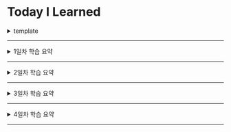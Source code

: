 # Today I Learned

<details>
<summary>template</summary>
<div>

### 제목

#### 부제목1

- 부제목 내용

```python
code
```

</div>
</details>

---

<details>
<summary>1일차 학습 요약</summary>
<div>

### Print

#### Separator 사용

- 콤마(,)로 구분된 문자열에 separator를 적용하여 출력

```
    print("P", "Y", "T", "H", "O", "N", sep='')
    // PYTHON
    print("P", "Y", "T", "H", "O", "N", sep='-')
    // P-Y-T-H-O-N
```

#### End 사용

- print 내용간 줄바꿈이 되어 출력되지 않고, end 옵션의 내용 다음에 같은 라인에서 출력된다.

```
    print('Welcome to', end='')
    print(' Python', end='     last')
    print('!')
    // Welcome to Python     last!
```

#### Python Format 사용

- format 옵션(d, s, f, ...) // d: digit, s: string, f: float, ...
- format 옵션을 사용하면 출력되는 문자열을 자동으로 포맷팅하여 출력한다.

```
    print('%s %s' % ('one', 'two'))
    // one two

    print('{} {}'.format('one', 'two'))
    // one two
```

</div>
</details>

---

<details>
<summary>2일차 학습 요약</summary>
<div>

### 변수

#### 기본 선언

- 파이썬에서는 변수 키워드가 없다 (var, let, const 등등..)
- 파이썬에서 변수는 동적 타입이다

```
num1 = 100
str1 = 'Hello'
```

#### 자료형

- <code>type(n)</code> : 변수의 자료형을 확인

```
num1 = 700
str1 = 'Hello'

print(type(num1)) # <class 'int'>
print(type(num1)) # <class 'str'>
```

#### 값 복사

- 파이썬에서는 값 참조가 아닌 값 복사가 된다.

```
a = 777
print(a) # 777

b = a
a = 888
print(a) # 888
print(b) # 777 # 이후에 a의 값이 변해도, b는 할당된 그 값을 그대로 유지한다.
```

#### id(identity)

- <code>id(변수)</code> : 객체의 고유값 확인
- 파이썬은 중복된 객체를 만드려고 하지 않는다. 이미 기존에 할당된 값을 새로운 변수에 담으려고 하는 경우 새로운 변수의 id는 기존에 할당된 값을 갖고 있는 변수의 id와 동일한 값을 갖게 된다.
- 그 이후에 기존에 없던 새로운 값이 할당되면 새로운 id를 갖게 된다.

```
a = 888
b = 777
print(id(a)) # 4452267376
print(id(b)) # 4452267248
print(id(a) == id(b)) # False

x = y = z = 300
print(id(x)) # 4502369488
print(id(y)) # 4502369488
print(id(z)) # 4502369488
print(id(x) == id(y) == id(z)) # True

i = 10
j = 11

print(id(i)) # 4345625168
print(id(j)) # 4345625200
print(id(i) == id(j)) # False

i = 10
j = 10

print(id(i)) # 4345625168
print(id(j)) # 4345625168
print(id(i) == id(j)) # True

q = 10
print(id(q)) # 4319165008
```

</div>
</details>

---

<details>
<summary>3일차 학습 요약</summary>
<div>

### 파이썬 기초 자료형

#### 숫자형

파이썬 지원 자료형

- int: 정수형
- float: 실수형
- complex: 복소수형
- bool: 불린형(true/false)
- str: 문자열(시퀀스)
- list: 리스트(시퀀스)
- tuple: 튜플(시퀀스)
- set: 집합
- dict: 사전

```python
str1 = 'Hello Python' # <class 'str'>
str2 = 'Anaconda' # <class 'str'>
bool1 = True # <class 'bool'>

int1 = 10 # <class 'int'>
float1 = 10.0 # <class 'float'> / 10과 10.0은 데이터 타입이 다르므로. 같지 않다

list = [str1, str2] # <class 'list'>
dict = { 'name':'Anaconda', 'age':10 } # <class 'dict'>
tuple1 = 4, 5, 6 # <class 'tuple'>
tuple2 = (7, 8, 9) # <class 'tuple'>
set = {3, 5, 7} # <class 'set'>
```

숫자형 연산자

- \+ : 합
- \- : 뺄셈
- \* : 곱
- / : 나눗셈
- // : 나눗셈의 몫
- % : 나눗셈의 나머지
- abs(x) : 절대값
- pow(x, y) : x의 y제곱
- x \*\* y : x의 y제곱

형이 다른 값을 연산하려고 할 때는 자동형 변환이 일어난다.
ex) 정수(int) + 실수(float) = 실수(float)

```python
a = 3.
b = 6
c = .7
d = 12.7
print(type(a), type(b), type(c), type(d))
# <class 'float'> <class 'int'> <class 'float'> <class 'float'>

print(float(b)) # 6.0
print(int(c)) # 0
print(int(d)) # 12
print(int(True)) # 1 / True : 1
print(float(False)) # 0.0 / False : 0
print(complex(3)) # (3+0j)
print(complex('3')) # (3+0j)  / 문자형 -> 숫자형
print(complex(False)) # 0j

x, y = divmod(100, 8)
print(x, y) # 12, 4
```

외부 모듈 사용

```python
import math

print(math.pi) # 3.141592653589793
print(math.ceil(5.1)) # 6 / 올림
```

</div>
</details>

---

<details>
<summary>4일차 학습 요약</summary>
<div>

### 문자형

#### 문자열 생성

```python
str1 = 'Hello Python'
str2 = "Anaconda"
str3 = """이것도 가능해"""
str4 = '''이것도 가능하구나'''

빈 문자열 생성
str_t1 = ''
str_t2 = str()
```

#### 이스케이프 문자

- \n : 개행
- \t : 탭
- \\ : 문자
- \' : 문자
- \" : 문자
- \000 : 널 문자

```python
print("I'm Boy") # I'm boy
print('I\'m boy') # I'm boy
print('a \t b') # a        b
print('a \n b') #a
                # b
```

#### 멀티라인 입력

- ''' ''' 또는 """ """
- \ 를 사용하면 개행할 수 있다

```python
multi_str = '''
멀티라인을
입력해볼게요
과연 이게 문자열인가요?
'''

multi_str2 = \
'''
역 슬래시(\)를 사용하면
개행을 할 수 있다
개행한 다음의 내용이 변수에 할당된다.
'''
```

#### 문자열 연산

```python
### 시퀀스는 'in' 과 'not in' 연산을 지원한다.
str_o1 = 'Hello'
str_o2 = 'Python'
str_o3 = 'How are you?'

print ('a' not in str_o1) # True
print('p' in str_o2) # False
print('P' in str_o2) # True
print('?' in str_o3) # True
```

#### 문자열 형 변환

- <code>str()</code> : 문자형으로 변환

```python
is_str1 = str(123)
is_str2 = str(True)
is_str3 = str(3.14)
print (type(is_str1)) # <class 'str'>
print (type(is_str2)) # <class 'str'>
print (type(is_str3)) # <class 'str'>
```

#### 문자열 함수

- <code>len(str)</code> : 문자열 길이 확인
- <code>upper()</code> : 대문자로 변환
- <code>capitalize()</code> : 첫번째 문자를 대문자로 변환
- <code>isalpha()</code> : 문자만 있는지 확인
- <code>isalnum()</code> : 문자와 숫자만 있는지 확인
- <code>startswith()</code> : 문자열의 시작이 무엇인지 확인
- <code>endwith()</code> : 문자열의 끝이 무엇인지 확인
- <code>count()</code> : 문자열에 몇 개의 문자가 있는지 확인
- <code>replace(old, new)</code> : old -> new 문자열을 변경한다.
- <code>split()</code> : 문자열을 구분자로 나누어 리스트로 반환한다.
- <code>sorted()</code>: 문자열을 정렬한다. (a-z 순서대로)

#### 반복(시퀀스)

- <code>dir()</code> : 객체에 정의된 변수 또는 함수를 보여준다. \_\_iter\_\_가 있다면 반복(시퀀스) 가능

```python
im_str = 'Good Boy!'

print(dir(im_str))
for i in im_str:
    print(i)
```

#### 슬라이싱

```python
str_s1 = "Hello Python"

print(str_s1[4]) # o
print(str_s1[-1]) # n
print(str_s1[-3]) # h, 뒤에서 세번째
print(str_s1[0:3]) # Hel, 0~3
print(str_s1[:3]) # Hel, 처음~3
print(str_s1[3:]) # lo Python, 3~마지막
print(str_s1[:len(str_s1)]) # Hello Python, 처음~문자길이
print(str_s1[:len(str_s1) - 1]) # Hello Pytho, 처음~(문자 길이 + 연산)
print(str_s1[1:9:3]) # eoy, 3번째는 간격, 처음~9 3번씩 건너뛴 문자열
print(str_s1[-5:]) # ython, 뒤에서 5~마지막
print(str_s1[1:-2]) # ello Pyth, 1~마지막에서 두번째 전까지
print(str_s1[::2]) # HloPto, 처음~마지막 2개씩 건너뛴 문자열
print(str_s1[::-1]) # nohtyP olleH, 역순
```

#### 아스키 코드(ASCII)

- <code>ord()</code> : 문자 -> 아스키 코드
- <code>chr()</code> : 아스키 코드 -> 문자

```python
ord('z') # 122
chr(122) # 'z'
```

</div>
</details>

---
